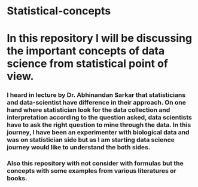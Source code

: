 # Statistical-concepts

# In this repository I will be discussing the important concepts of data science from statistical point of view.

### I heard in lecture by Dr. Abhinandan Sarkar that statisticians and data-scientist have difference in their approach. On one hand where statistician look for the data collection and interpretation according to the question asked, data scientists have to ask the right question to mine through the data. In this journey, I have been an experimenter with biological data and was on statistician side but as I am starting data science journey would like to understand the both sides.

### Also this repository with not consider with formulas but the concepts with some examples from various literatures or books.
